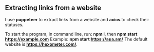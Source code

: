 ## Extracting links from a website

I use **puppeteer** to extract links from a website and **axios** to check their statuses.

To start the program, in command line, run:
 **npm i**, then
 **npm start https://example.com** 
Example:
**npm start https://aua.am/**
The default website is **https://hexometer.com/**.

